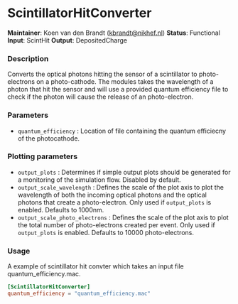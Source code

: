 # ScintillatorHitConverter
**Maintainer**: Koen van den Brandt (<kbrandt@nikhef.nl>)
**Status**: Functional
**Input**: ScintHit
**Output**: DepositedCharge

### Description
Converts the optical photons hitting the sensor of a scintillator to photo-electrons on a photo-cathode.
The modules takes the wavelength of a photon that hit the sensor and will use a provided quantum efficiency file to check if the photon will cause the release of an photo-electron.

### Parameters
* `quantum_efficiency` : Location of file containing the quantum efficiecny of the photocathode.

### Plotting parameters
* `output_plots` : Determines if simple output plots should be generated for a monitoring of the simulation flow. Disabled by default.
* `output_scale_wavelength` : Defines the scale of the plot axis to plot the wavelength of both the incoming optical photons and the optical photons that create a photo-electron. Only used if `output_plots` is enabled. Defaults to 1000nm.
* `output_scale_photo_electrons` : Defines the scale of the plot axis to plot the total number of photo-electrons created per event. Only used if `output_plots` is enabled.  Defaults to 10000 photo-electrons.
### Usage
A example of scintillator hit convter which takes an input file quantum_efficiency.mac.

```toml
[ScintillatorHitConverter]
quantum_efficiency = "quantum_efficiency.mac"
```

